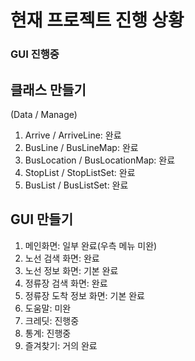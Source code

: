 # 현재 프로젝트 진행 상황
### GUI 진행중

## 클래스 만들기
(Data / Manage)
1) Arrive / ArriveLine: 완료
2) BusLine / BusLineMap: 완료
3) BusLocation / BusLocationMap: 완료
4) StopList / StopListSet: 완료
5) BusList / BusListSet: 완료

## GUI 만들기
1) 메인화면: 일부 완료(우측 메뉴 미완)
2) 노선 검색 화면: 완료
3) 노선 정보 화면: 기본 완료
4) 정류장 검색 화면: 완료
5) 정류장 도착 정보 화면: 기본 완료
6) 도움말: 미완
7) 크레딧: 진행중
8) 통계: 진행중
9) 즐겨찾기: 거의 완료
